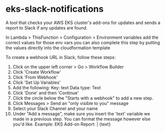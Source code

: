# eks-slack-notifications
A tool that checks your AWS EKS cluster's add-ons for updates and sends a report to Slack if any updates are found.

In Lambda > ThisFunction > Configuration > Environment variables
add the correct values for those env vars
you can also complete this step by putting the values directly into the cloudformation template

To create a webhook URL in Slack, follow these steps:
1. Click on the upper left corner > Go > Workflow Builder
2. Click 'Create Workflow'
3. Click 'From Webhook'
4. Click 'Set Up Variables'
5. Add the following:
   Key: text
   Data type: Text
6. Click 'Done' and then 'Continue'
7. Click the circle below the "Starts with a webhook" to add a new step.
8. Click Messages > Send an "only visible to you" message
9. Select your Slack Channel and your name
10. Under "Add a message", make sure you insert the 'text' variable we made in a previous step. You can format the message however else you'd like.
    Example:
    EKS Add-on Report:
    | {text}
